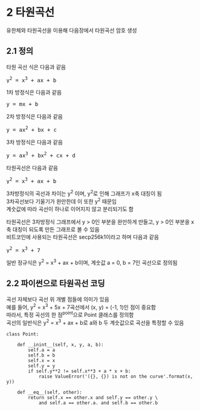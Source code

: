 # 2 타원곡선
유한체와 타원곡선을 이용해 다음장에서 타원곡선 암호 생성

## 2.1 정의
타원 곡선 식은 다음과 같음
<pre>
y<sup>2</sup> = x<sup>3</sup> + ax + b
</pre>

1차 방정식은 다음과 같음
<pre>
y = mx + b
</pre>

2차 방정식은 다음과 같음
<pre>
y = ax<sup>2</sup> + bx + c
</pre>

3차 방정식은 다음과 같음
<pre>
y = ax<sup>3</sup> + bx<sup>2</sup> + cx + d
</pre>

타원곡선은 다음과 같음
<pre>
y<sup>2</sup> = x<sup>3</sup> + ax + b
</pre>
3차방정식의 곡선과 차이는 y<sup>2</sup> 이며, y<sup>2</sup>로 인해 그래프가 x축 대칭이 됨    
3차곡선보다 기울기가 완만한데 이 또한 y<sup>2</sup> 때문임   
계숫값에 따라 곡선이 하나로 이어지지 않고 분리되기도 함    

타원곡선은 3차방정식 그래프에서 y > 0인 부분을 완만하게 만들고, y > 0인 부분을 x축 대칭이 되도록 만든 그래프로 볼 수 있음    
비트코인에 사용되는 타원곡선은 secp256k1이라고 하며 다음과 같음
<pre>
y<sup>2</sup> = x<sup>3</sup> + 7
</pre>

일반 정규식은 y<sup>2</sup> = x<sup>3</sup> + ax + b이며, 계숫값 a = 0, b = 7인 곡선으로 정의됨

## 2.2 파이썬으로 타원곡선 코딩
곡선 자체보다 곡선 위 개별 점들에 의미가 있음    
예를 들어, y<sup>2</sup> = x<sup>3</sup> + 5x + 7곡선에서 (x, y) = (-1, 1)인 점이 중요함    
따라서, 특정 곡선의 한 점<sup>point</sup>으로 Point 클래스를 정의함    
곡선의 일반식은 y<sup>2</sup> = x<sup>3</sup> + ax + b로 a와 b 두 계숫값으로 곡선을 특정할 수 있음    

```
class Point:

    def __inint__(self, x, y, a, b):
        self.a = a
        self.b = b
        self.x = x
        self.y = y
        if self.y**2 != self.x**3 + a * x + b:
            raise ValueError('({}, {}) is not on the curve'.format(x, y))
    
    def __eq__(self, other):
        return self.x == other.x and self.y == other.y \
            and self.a == other.a. and self.b == other.b
